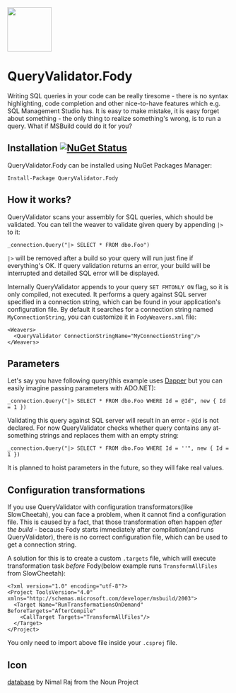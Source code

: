 <img src="https://raw.github.com/kamil-mrzyglod/QueryValidator.Fody/master/Icons/noun_364878_cc.png" width="100" /> 

# QueryValidator.Fody
Writing SQL queries in your code can be really tiresome - there is no syntax highlighting, code completion and other nice-to-have features which e.g. SQL Management Studio has. It is easy to make mistake, it is easy forget about something - the only thing to realize something's wrong, is to run a query. What if MSBuild could do it for you?

## Installation [![NuGet Status](https://img.shields.io/nuget/v/QueryValidator.Fody.svg?style=flat)](https://www.nuget.org/packages/QueryValidator.Fody/)
QueryValidator.Fody can be installed using NuGet Packages Manager:

```Install-Package QueryValidator.Fody ```

## How it works?
QueryValidator scans your assembly for SQL queries, which should be validated. You can tell the weaver to validate given query by appending `|>` to it:

```
_connection.Query("|> SELECT * FROM dbo.Foo")
```

`|>` will be removed after a build so your query will run just fine if everything's OK. If query validation returns an error, your build will be interrupted and detailed SQL error will be displayed.

Internally QueryValidator appends to your query `SET FMTONLY ON` flag, so it is only compiled, not executed. It performs a query against SQL server specified in a connection string, which can be found in your application's configuration file. By default it searches for a connection string named `MyConnectionString`, you can customize it in `FodyWeavers.xml` file:

```
<Weavers>
  <QueryValidator ConnectionStringName="MyConnectionString"/>
</Weavers>
```

## Parameters

Let's say you have following query(this example uses [Dapper](https://github.com/StackExchange/dapper-dot-net) but you can easily imagine passing parameters with ADO.NET):

`_connection.Query("|> SELECT * FROM dbo.Foo WHERE Id = @Id", new { Id = 1 })`

Validating this query against SQL server will result in an error - `@Id` is not declared. For now QueryValidator checks whether query contains any at-something strings and replaces them with an empty string:

`_connection.Query("|> SELECT * FROM dbo.Foo WHERE Id = ''", new { Id = 1 })`

It is planned to hoist parameters in the future, so they will fake real values.

## Configuration transformations

If you use QueryValidator with configuration transformators(like SlowCheetah), you can face a problem, when it cannot find a configuration file. This is caused by a fact, that those transformation often happen *after the build* - because Fody starts immediately after compilation(and runs QueryValidator), there is no correct configuration file, which can be used to get a connection string. 

A solution for this is to create a custom `.targets` file, which will execute transformation task *before* Fody(below example runs `TransformAllFiles` from SlowCheetah):

```
<?xml version="1.0" encoding="utf-8"?>
<Project ToolsVersion="4.0" xmlns="http://schemas.microsoft.com/developer/msbuild/2003">
  <Target Name="RunTransformationsOnDemand" BeforeTargets="AfterCompile"
	<CallTarget Targets="TransformAllFiles"/>
  </Target>
</Project>
```

You only need to import above file inside your `.csproj` file.

## Icon
[database](https://thenounproject.com/term/database/364878/) by Nimal Raj from the Noun Project
